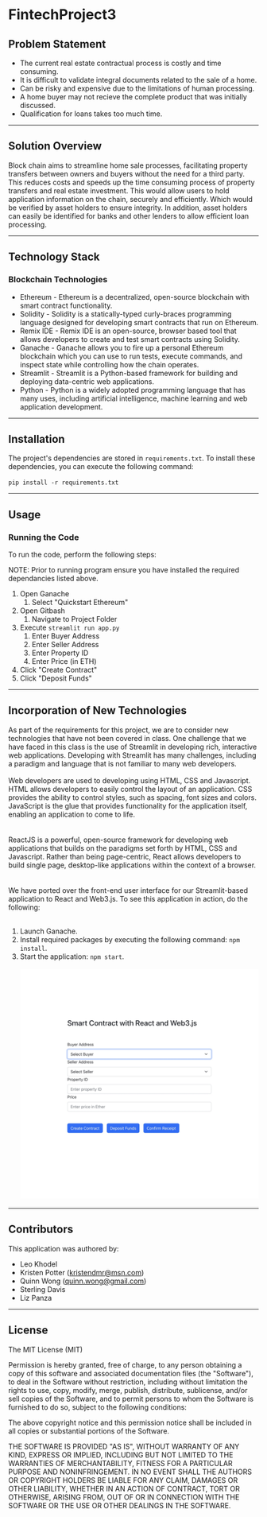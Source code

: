 # FintechProject3

## Problem Statement

- The current real estate contractual process is costly and time consuming.
- It is difficult to validate integral documents related to the sale of a home.
- Can be risky and expensive due to the limitations of human processing.
- A home buyer may not recieve the complete product that was initially discussed.
- Qualification for loans takes too much time.

---

## Solution Overview

Block chain aims to streamline home sale processes, facilitating property transfers between owners and buyers without the need for a third party. This reduces costs and speeds up the time consuming process of property transfers and real estate investment. This would allow users to hold application information on the chain, securely and efficiently. Which would be verified by asset holders to ensure integrity. In addition, asset holders can easily be identified for banks and other lenders to allow efficient loan processing.

---

## Technology Stack

### Blockchain Technologies

- Ethereum - Ethereum is a decentralized, open-source blockchain with smart contract functionality.
- Solidity - Solidity is a statically-typed curly-braces programming language designed for developing smart contracts that run on Ethereum.
- Remix IDE - Remix IDE is an open-source, browser based tool that allows developers to create and test smart contracts using Solidity.
- Ganache - Ganache allows you to fire up a personal Ethereum blockchain which you can use to run tests, execute commands, and inspect state while controlling how the chain operates.
- Streamlit - Streamlit is a Python-based framework for building and deploying data-centric web applications.
- Python - Python is a widely adopted programming language that has many uses, including artificial intelligence, machine learning and web application development.

---

## Installation

The project's dependencies are stored in `requirements.txt`. To install these dependencies, you can execute the following command:

`pip install -r requirements.txt`

---

## Usage

### Running the Code

To run the code, perform the following steps:

NOTE: Prior to running program ensure you have installed the required dependancies listed above.

1. Open Ganache
   1. Select "Quickstart Ethereum"
2. Open Gitbash
   1. Navigate to Project Folder
3. Execute `streamlit run app.py`
   1. Enter Buyer Address
   2. Enter Seller Address
   3. Enter Property ID
   4. Enter Price (in ETH)
4. Click "Create Contract"
5. Click "Deposit Funds"

---

## Incorporation of New Technologies

As part of the requirements for this project, we are to consider new technologies that have not been covered in class. One challenge that we have faced in this class is the use of Streamlit in developing rich, interactive web applications. Developing with Streamlit has many challenges, including a paradigm and language that is not familiar to many web developers.
<br/><br/>
Web developers are used to developing using HTML, CSS and Javascript. HTML allows developers to easily control the layout of an application. CSS provides the ability to control styles, such as spacing, font sizes and colors. JavaScript is the glue that provides functionality for the application itself, enabling an application to come to life.  
<br/><br/>
ReactJS is a powerful, open-source framework for developing web applications that builds on the paradigms set forth by HTML, CSS and Javascript. Rather than being page-centric, React allows developers to build single page, desktop-like applications within the context of a browser.  
<br/><br/>
We have ported over the front-end user interface for our Streamlit-based application to React and Web3.js. To see this application in action, do the following:
<br/><br/>

1. Launch Ganache.
2. Install required packages by executing the following command: `npm install`.
3. Start the application: `npm start`.
   <br/><br/>
   ![](./images/react-web3.jpg)

---

## Contributors

This application was authored by:

- Leo Khodel
- Kristen Potter (kristendmr@msn.com)
- Quinn Wong (quinn.wong@gmail.com)
- Sterling Davis
- Liz Panza

---

## License

The MIT License (MIT)

Permission is hereby granted, free of charge, to any person obtaining a copy of this software and associated documentation files (the "Software"), to deal in the Software without restriction, including without limitation the rights to use, copy, modify, merge, publish, distribute, sublicense, and/or sell copies of the Software, and to permit persons to whom the Software is furnished to do so, subject to the following conditions:

The above copyright notice and this permission notice shall be included in all copies or substantial portions of the Software.

THE SOFTWARE IS PROVIDED "AS IS", WITHOUT WARRANTY OF ANY KIND, EXPRESS OR IMPLIED, INCLUDING BUT NOT LIMITED TO THE WARRANTIES OF MERCHANTABILITY, FITNESS FOR A PARTICULAR PURPOSE AND NONINFRINGEMENT. IN NO EVENT SHALL THE AUTHORS OR COPYRIGHT HOLDERS BE LIABLE FOR ANY CLAIM, DAMAGES OR OTHER LIABILITY, WHETHER IN AN ACTION OF CONTRACT, TORT OR OTHERWISE, ARISING FROM, OUT OF OR IN CONNECTION WITH THE SOFTWARE OR THE USE OR OTHER DEALINGS IN THE SOFTWARE.
